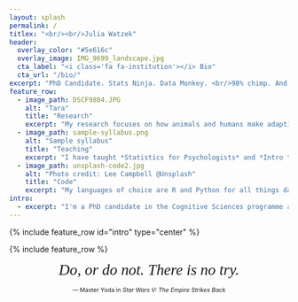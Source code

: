 ```yaml
---
layout: splash
permalink: /
titlex: "<br/><br/>Julia Watzek"
header:
  overlay_color: "#5e616c"
  overlay_image: IMG_9699_landscape.jpg
  cta_label: "<i class='fa fa-institution'></i> Bio"
  cta_url: "/bio/"
excerpt: "PhD Candidate. Stats Ninja. Data Monkey. <br/>98% chimp. And 50% banana!"
feature_row:
  - image_path: DSCF9884.JPG
    alt: "Tara"
    title: "Research"
    excerpt: "My research focuses on how animals and humans make adaptive decisions in uncertain environments. In particular, I'm interested in understanding decision-making biases and seemingly irrational behavior in the context of an individual's physical and social environment."
  - image_path: sample-syllabus.png
    alt: "Sample syllabus"
    title: "Teaching"
    excerpt: "I have taught *Statistics for Psychologists* and *Intro to R programming* and run workshops to teach R and Python for data wrangling and visualization, stimulus presentation, and mathematical simulations. <br/><br/>At Georgia State, I've taught *Intro to General Psychology* and have guest lectured on the topics of cooperation, comparative economics, decision-making, and social complexity in animal societies (*Psychology of Animal Behavior* class)."
  - image_path: unsplash-code2.jpg
    alt: "Photo credit: Lee Campbell @Unsplash"
    title: "Code"
    excerpt: "My languages of choice are R and Python for all things data science, but I find my way around Matlab and SAS as well. I use LaTeX for typesetting and the usual suspects for web development. <br/><br/>Recently, I've been learning Java and XML for Android mobile development. My latest project is WhatsOb, an app for behavioral observations."
intro:
  - excerpt: "I'm a PhD candidate in the Cognitive Sciences programme at Georgia State University. I work with Sarah Brosnan at the Comparative Economics and Behavioral Studies Lab ([CEBUS Lab](http://www.sarah-brosnan.com/lab)) and with Eyal Aharoni at the Cooperation, Conflict, & Cognition Lab ([CCC Lab](http://www.aharonilab.com)). <br/><br/>[<i class='fa fa-pencil'></i> Email me](mailto:hello@juliawatzek.com){: .btn}"
---
```


{% include feature_row id="intro" type="center" %}

{% include feature_row %}

<div style="text-align: center">
<span style="font-size: 1.953em; font-family: serif; font-style: italic;">Do, or do not. There is no try.</span><br/>

<span style="font-size: 0.75em;">&mdash; Master Yoda in <em>Star Wars V: The Empire Strikes Back</em></span>
</div>
